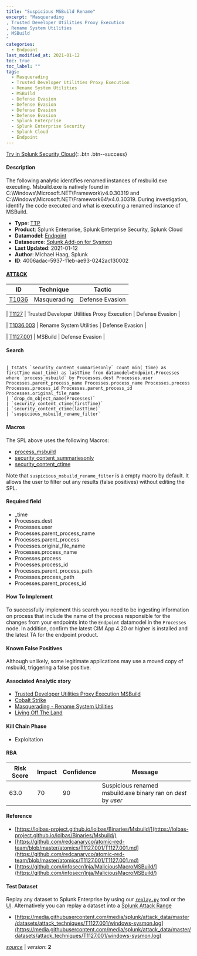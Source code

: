 ```yaml
---
title: "Suspicious MSBuild Rename"
excerpt: "Masquerading
, Trusted Developer Utilities Proxy Execution
, Rename System Utilities
, MSBuild
"
categories:
  - Endpoint
last_modified_at: 2021-01-12
toc: true
toc_label: ""
tags:
  - Masquerading
  - Trusted Developer Utilities Proxy Execution
  - Rename System Utilities
  - MSBuild
  - Defense Evasion
  - Defense Evasion
  - Defense Evasion
  - Defense Evasion
  - Splunk Enterprise
  - Splunk Enterprise Security
  - Splunk Cloud
  - Endpoint
---
```




[Try in Splunk Security Cloud](https://www.splunk.com/en_splunk_app_enrichmentus/cyber-security.html){: .btn .btn--success}

#### Description

The following analytic identifies renamed instances of msbuild.exe executing. Msbuild.exe is natively found in C:\Windows\Microsoft.NET\Framework\v4.0.30319 and C:\Windows\Microsoft.NET\Framework64\v4.0.30319. During investigation, identify the code executed and what is executing a renamed instance of MSBuild.

- **Type**: [TTP](https://github.com/splunk/security_content/wiki/object-Analytic-Types)
- **Product**: Splunk Enterprise, Splunk Enterprise Security, Splunk Cloud
- **Datamodel**: [Endpoint](https://docs.splunk.com/Documentation/CIM/latest/User/Endpoint)
- **Datasource**: [Splunk Add-on for Sysmon](https://splunkbase.splunk.com/api/apps/entriesbyid/Splunk_TA_microsoft_sysmon/2.0.0)
- **Last Updated**: 2021-01-12
- **Author**: Michael Haag, Splunk
- **ID**: 4006adac-5937-11eb-ae93-0242ac130002


#### [ATT&CK](https://attack.mitre.org/)

| ID             | Technique        |  Tactic             |
| -------------- | ---------------- |-------------------- |
| [T1036](https://attack.mitre.org/techniques/T1036/) | Masquerading | Defense Evasion |

| [T1127](https://attack.mitre.org/techniques/T1127/) | Trusted Developer Utilities Proxy Execution | Defense Evasion |

| [T1036.003](https://attack.mitre.org/techniques/T1036/003/) | Rename System Utilities | Defense Evasion |

| [T1127.001](https://attack.mitre.org/techniques/T1127/001/) | MSBuild | Defense Evasion |

#### Search

```

| tstats `security_content_summariesonly` count min(_time) as firstTime max(_time) as lastTime from datamodel=Endpoint.Processes where `process_msbuild` by Processes.dest Processes.user Processes.parent_process_name Processes.process_name Processes.process Processes.process_id Processes.parent_process_id Processes.original_file_name 
| `drop_dm_object_name(Processes)` 
| `security_content_ctime(firstTime)` 
| `security_content_ctime(lastTime)` 
| `suspicious_msbuild_rename_filter`
```

#### Macros
The SPL above uses the following Macros:
* [process_msbuild](https://github.com/splunk/security_content/blob/develop/macros/process_msbuild.yml)
* [security_content_summariesonly](https://github.com/splunk/security_content/blob/develop/macros/security_content_summariesonly.yml)
* [security_content_ctime](https://github.com/splunk/security_content/blob/develop/macros/security_content_ctime.yml)

Note that `suspicious_msbuild_rename_filter` is a empty macro by default. It allows the user to filter out any results (false positives) without editing the SPL.

#### Required field
* _time
* Processes.dest
* Processes.user
* Processes.parent_process_name
* Processes.parent_process
* Processes.original_file_name
* Processes.process_name
* Processes.process
* Processes.process_id
* Processes.parent_process_path
* Processes.process_path
* Processes.parent_process_id


#### How To Implement
To successfully implement this search you need to be ingesting information on process that include the name of the process responsible for the changes from your endpoints into the `Endpoint` datamodel in the `Processes` node. In addition, confirm the latest CIM App 4.20 or higher is installed and the latest TA for the endpoint product.

#### Known False Positives
Although unlikely, some legitimate applications may use a moved copy of msbuild, triggering a false positive.

#### Associated Analytic story
* [Trusted Developer Utilities Proxy Execution MSBuild](/stories/trusted_developer_utilities_proxy_execution_msbuild)
* [Cobalt Strike](/stories/cobalt_strike)
* [Masquerading - Rename System Utilities](/stories/masquerading_-_rename_system_utilities)
* [Living Off The Land](/stories/living_off_the_land)


#### Kill Chain Phase
* Exploitation



#### RBA

| Risk Score  | Impact      | Confidence   | Message      |
| ----------- | ----------- |--------------|--------------|
| 63.0 | 70 | 90 | Suspicious renamed msbuild.exe binary ran on $dest$ by $user$ |




#### Reference

* [https://lolbas-project.github.io/lolbas/Binaries/Msbuild/](https://lolbas-project.github.io/lolbas/Binaries/Msbuild/)
* [https://github.com/redcanaryco/atomic-red-team/blob/master/atomics/T1127.001/T1127.001.md](https://github.com/redcanaryco/atomic-red-team/blob/master/atomics/T1127.001/T1127.001.md)
* [https://github.com/infosecn1nja/MaliciousMacroMSBuild/](https://github.com/infosecn1nja/MaliciousMacroMSBuild/)



#### Test Dataset
Replay any dataset to Splunk Enterprise by using our [`replay.py`](https://github.com/splunk/attack_data#using-replaypy) tool or the [UI](https://github.com/splunk/attack_data#using-ui).
Alternatively you can replay a dataset into a [Splunk Attack Range](https://github.com/splunk/attack_range#replay-dumps-into-attack-range-splunk-server)


* [https://media.githubusercontent.com/media/splunk/attack_data/master/datasets/attack_techniques/T1127.001/windows-sysmon.log](https://media.githubusercontent.com/media/splunk/attack_data/master/datasets/attack_techniques/T1127.001/windows-sysmon.log)



[*source*](https://github.com/splunk/security_content/tree/develop/detections/endpoint/suspicious_msbuild_rename.yml) \| *version*: **2**